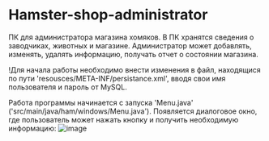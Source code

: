 # Hamster-shop-administrator
ПК для администратора магазина хомяков. В ПК хранятся сведения о заводчиках, животных и магазине. Администратор может добавлять, изменять, удалять информацию, получать отчет о состоянии магазина.

!Для начала работы необходимо внести изменения в файл, находящися по пути 'resousces/META-INF/persistance.xml', вводя свои имя пользователя и пароль от MySQL. 

Работа программы начинается с запуска 'Menu.java' ('src/main/java/ham/windows/Menu.java').
Появляется диалоговое окно, где пользователь может нажать кнопку и получить необходимую информацию:
![image](https://github.com/schastlivayaa/Hamster-shop-administrator/assets/147999753/2eaf888e-6ab9-4b0e-8707-1a385b31aebc)
